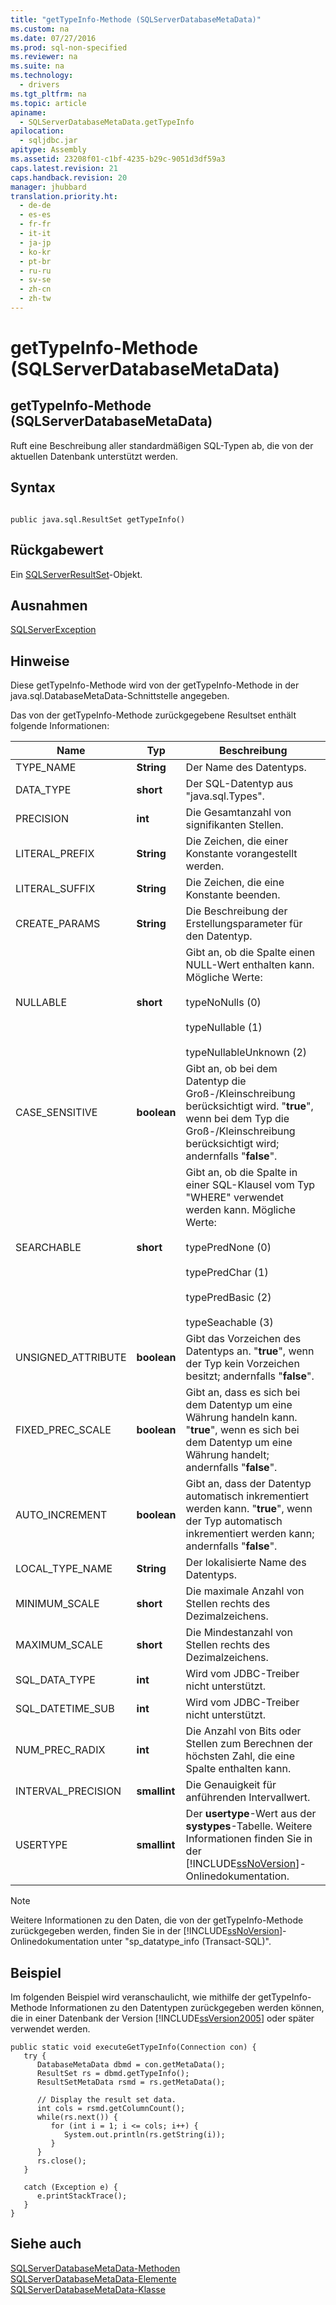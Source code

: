 ```yaml
---
title: "getTypeInfo-Methode (SQLServerDatabaseMetaData)"
ms.custom: na
ms.date: 07/27/2016
ms.prod: sql-non-specified
ms.reviewer: na
ms.suite: na
ms.technology: 
  - drivers
ms.tgt_pltfrm: na
ms.topic: article
apiname: 
  - SQLServerDatabaseMetaData.getTypeInfo
apilocation: 
  - sqljdbc.jar
apitype: Assembly
ms.assetid: 23208f01-c1bf-4235-b29c-9051d3df59a3
caps.latest.revision: 21
caps.handback.revision: 20
manager: jhubbard
translation.priority.ht: 
  - de-de
  - es-es
  - fr-fr
  - it-it
  - ja-jp
  - ko-kr
  - pt-br
  - ru-ru
  - sv-se
  - zh-cn
  - zh-tw
---
```

# getTypeInfo-Methode (SQLServerDatabaseMetaData)
    
## getTypeInfo\-Methode \(SQLServerDatabaseMetaData\)  
 Ruft eine Beschreibung aller standardmäßigen SQL\-Typen ab, die von der aktuellen Datenbank unterstützt werden.  
  
## Syntax  
  
```  
  
public java.sql.ResultSet getTypeInfo()  
```  
  
## Rückgabewert  
 Ein [SQLServerResultSet](../content/SQLServerResultSet-Class.md)\-Objekt.  
  
## Ausnahmen  
 [SQLServerException](../content/SQLServerException-Class.md)  
  
## Hinweise  
 Diese getTypeInfo\-Methode wird von der getTypeInfo\-Methode in der java.sql.DatabaseMetaData\-Schnittstelle angegeben.  
  
 Das von der getTypeInfo\-Methode zurückgegebene Resultset enthält folgende Informationen:  
  
|Name|Typ|Beschreibung|  
|----------|---------|------------------|  
|TYPE\_NAME|**String**|Der Name des Datentyps.|  
|DATA\_TYPE|**short**|Der SQL\-Datentyp aus "java.sql.Types".|  
|PRECISION|**int**|Die Gesamtanzahl von signifikanten Stellen.|  
|LITERAL\_PREFIX|**String**|Die Zeichen, die einer Konstante vorangestellt werden.|  
|LITERAL\_SUFFIX|**String**|Die Zeichen, die eine Konstante beenden.|  
|CREATE\_PARAMS|**String**|Die Beschreibung der Erstellungsparameter für den Datentyp.|  
|NULLABLE|**short**|Gibt an, ob die Spalte einen NULL\-Wert enthalten kann. Mögliche Werte:<br /><br /> typeNoNulls \(0\)<br /><br /> typeNullable \(1\)<br /><br /> typeNullableUnknown \(2\)|  
|CASE\_SENSITIVE|**boolean**|Gibt an, ob bei dem Datentyp die Groß\-\/Kleinschreibung berücksichtigt wird. "**true**", wenn bei dem Typ die Groß\-\/Kleinschreibung berücksichtigt wird; andernfalls "**false**".|  
|SEARCHABLE|**short**|Gibt an, ob die Spalte in einer SQL\-Klausel vom Typ "WHERE" verwendet werden kann. Mögliche Werte:<br /><br /> typePredNone \(0\)<br /><br /> typePredChar \(1\)<br /><br /> typePredBasic \(2\)<br /><br /> typeSeachable \(3\)|  
|UNSIGNED\_ATTRIBUTE|**boolean**|Gibt das Vorzeichen des Datentyps an. "**true**", wenn der Typ kein Vorzeichen besitzt; andernfalls "**false**".|  
|FIXED\_PREC\_SCALE|**boolean**|Gibt an, dass es sich bei dem Datentyp um eine Währung handeln kann. "**true**", wenn es sich bei dem Datentyp um eine Währung handelt; andernfalls "**false**".|  
|AUTO\_INCREMENT|**boolean**|Gibt an, dass der Datentyp automatisch inkrementiert werden kann. "**true**", wenn der Typ automatisch inkrementiert werden kann; andernfalls "**false**".|  
|LOCAL\_TYPE\_NAME|**String**|Der lokalisierte Name des Datentyps.|  
|MINIMUM\_SCALE|**short**|Die maximale Anzahl von Stellen rechts des Dezimalzeichens.|  
|MAXIMUM\_SCALE|**short**|Die Mindestanzahl von Stellen rechts des Dezimalzeichens.|  
|SQL\_DATA\_TYPE|**int**|Wird vom JDBC\-Treiber nicht unterstützt.|  
|SQL\_DATETIME\_SUB|**int**|Wird vom JDBC\-Treiber nicht unterstützt.|  
|NUM\_PREC\_RADIX|**int**|Die Anzahl von Bits oder Stellen zum Berechnen der höchsten Zahl, die eine Spalte enthalten kann.|  
|INTERVAL\_PRECISION|**smallint**|Die Genauigkeit für anführenden Intervallwert.|  
|USERTYPE|**smallint**|Der **usertype**\-Wert aus der **systypes**\-Tabelle. Weitere Informationen finden Sie in der [!INCLUDE[ssNoVersion](../content/includes/ssNoVersion_md.md)]\-Onlinedokumentation.|  
  
> [!NOTE]  
>  Weitere Informationen zu den Daten, die von der getTypeInfo\-Methode zurückgegeben werden, finden Sie in der [!INCLUDE[ssNoVersion](../content/includes/ssNoVersion_md.md)]\-Onlinedokumentation unter "sp\_datatype\_info \(Transact\-SQL\)".  
  
## Beispiel  
 Im folgenden Beispiel wird veranschaulicht, wie mithilfe der getTypeInfo\-Methode Informationen zu den Datentypen zurückgegeben werden können, die in einer Datenbank der Version [!INCLUDE[ssVersion2005](../content/includes/ssVersion2005_md.md)] oder später verwendet werden.  
  
```  
public static void executeGetTypeInfo(Connection con) {  
   try {  
      DatabaseMetaData dbmd = con.getMetaData();  
      ResultSet rs = dbmd.getTypeInfo();  
      ResultSetMetaData rsmd = rs.getMetaData();  
  
      // Display the result set data.  
      int cols = rsmd.getColumnCount();  
      while(rs.next()) {  
         for (int i = 1; i <= cols; i++) {  
            System.out.println(rs.getString(i));  
         }  
      }  
      rs.close();  
   }   
  
   catch (Exception e) {  
      e.printStackTrace();  
   }  
}  
```  
  
## Siehe auch  
 [SQLServerDatabaseMetaData-Methoden](../content/SQLServerDatabaseMetaData-Methods.md)   
 [SQLServerDatabaseMetaData-Elemente](../content/SQLServerDatabaseMetaData-Members.md)   
 [SQLServerDatabaseMetaData-Klasse](../content/SQLServerDatabaseMetaData-Class.md)  
  
  